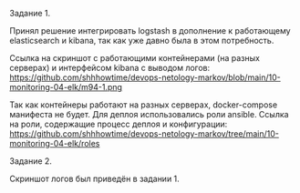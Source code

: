 Задание 1.

Принял решение интегрировать logstash в дополнение к работающему elasticsearch и kibana, так как уже давно была в этом потребность.

Ссылка на скриншот с работающими контейнерами (на разных серверах) и интерфейсом kibana с выводом логов: https://github.com/shhhowtime/devops-netology-markov/blob/main/10-monitoring-04-elk/m94-1.png

Так как контейнеры работают на разных серверах, docker-compose манифеста не будет. Для деплоя использовались роли ansible. Ссылка на роли, содержащие процесс деплоя и конфигурации: https://github.com/shhhowtime/devops-netology-markov/tree/main/10-monitoring-04-elk/roles

Задание 2.

Скриншот логов был приведён в задании 1.

